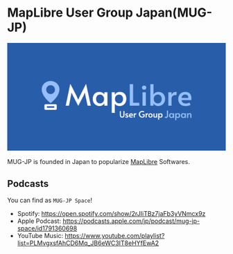 # MapLibre User Group Japan(MUG-JP)

![](https://github.com/mug-jp/documents/blob/main/mug-jp_logo_01.png?raw=true)

MUG-JP is founded in Japan to popularize [MapLibre](https://github.com/MapLibre) Softwares.

## Podcasts

You can find as `MUG-JP Space`!

- Spotify: https://open.spotify.com/show/2rJIiTBz7jaFb3yVNmcx9z
- Apple Podcast: https://podcasts.apple.com/jp/podcast/mug-jp-space/id1791360698
- YouTube Music: https://www.youtube.com/playlist?list=PLMvgxsfAhCD6Mq_JB6eWC3IT8eHYfEwA2
